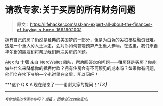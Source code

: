# 请教专家:关于买房的所有财务问题

> 原文：<https://lifehacker.com/ask-an-expert-all-about-the-finances-of-buying-a-home-1688892908>

拥有自己的房子仍然是经典的美国梦的一部分，但是为白色的尖桩栅栏融资很难。这是一个重大的人生决定，会对你如何管理预算产生重大影响。在这里，我们来自华尔街的朋友们将帮助我们解决买房的问题。



[Alex](http://www.nerdwallet.com/team#alex-mcadams) 和 [十堰](http://www.nerdwallet.com/team#shiyan-koh) 来自 NerdWallet 团队，帮助回答您的问题——租房还是买房？你能做些什么来降低你的抵押付款？拥有住房会有不可预见的成本吗？如果你有问题，他们会在接下来的一个小时里在这里，所以问吧！

***这个 Q & A 现在结束了——谢谢大家的提问！**T3】*

* * *

<small>*有你想见的专家参与吗？*</small> [<small>*邮箱*</small>](mailto:andy@lifehacker.com) <small>*。图像由*</small>[<small>*Freepik*</small>](http://www.freepik.com/free-vector/red-roof-house-in-perspective_764662.htm#term=home&page=1&position=37)<small>*组成。*</small>